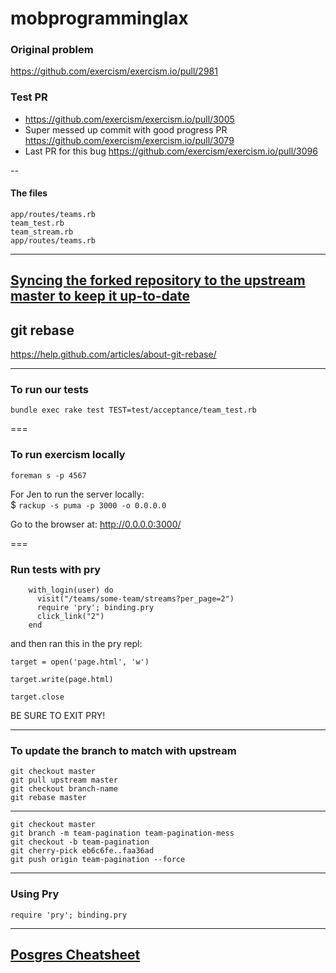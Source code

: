 # mobprogramminglax

### Original problem
https://github.com/exercism/exercism.io/pull/2981

### Test PR
+ https://github.com/exercism/exercism.io/pull/3005  
+ Super messed up commit with good progress PR https://github.com/exercism/exercism.io/pull/3079
+ Last PR for this bug https://github.com/exercism/exercism.io/pull/3096

--

#### The files
`app/routes/teams.rb`  
`team_test.rb`  
`team_stream.rb`  
`app/routes/teams.rb`

---

## [Syncing the forked repository to the upstream master to keep it up-to-date](https://help.github.com/articles/syncing-a-fork/)


## git rebase
https://help.github.com/articles/about-git-rebase/


---

### To run our tests

`bundle exec rake test TEST=test/acceptance/team_test.rb`

===

### To run exercism locally
`foreman s -p 4567`


For Jen to run the server locally:   
$ `rackup -s puma -p 3000 -o 0.0.0.0`

Go to the browser at: http://0.0.0.0:3000/

===

### Run tests with pry
```
    with_login(user) do
      visit("/teams/some-team/streams?per_page=2")
      require 'pry'; binding.pry
      click_link("2")
    end
```
and then ran this in the pry repl:

`target = open('page.html', 'w')`

`target.write(page.html)`

`target.close`

BE SURE TO EXIT PRY!

---

### To update the branch to match with upstream
```
git checkout master
git pull upstream master
git checkout branch-name
git rebase master
```

---

```
git checkout master
git branch -m team-pagination team-pagination-mess
git checkout -b team-pagination
git cherry-pick eb6c6fe..faa36ad
git push origin team-pagination --force
```

---

### Using Pry

`require 'pry'; binding.pry` 

---

## [Posgres Cheatsheet](http://www.postgresonline.com/downloads/special_feature/postgresql83_psql_cheatsheet.pdf)

